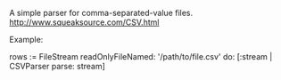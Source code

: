 A simple parser for comma-separated-value files.
http://www.squeaksource.com/CSV.html

Example:

rows := FileStream readOnlyFileNamed: '/path/to/file.csv' do: [:stream | CSVParser parse: stream]